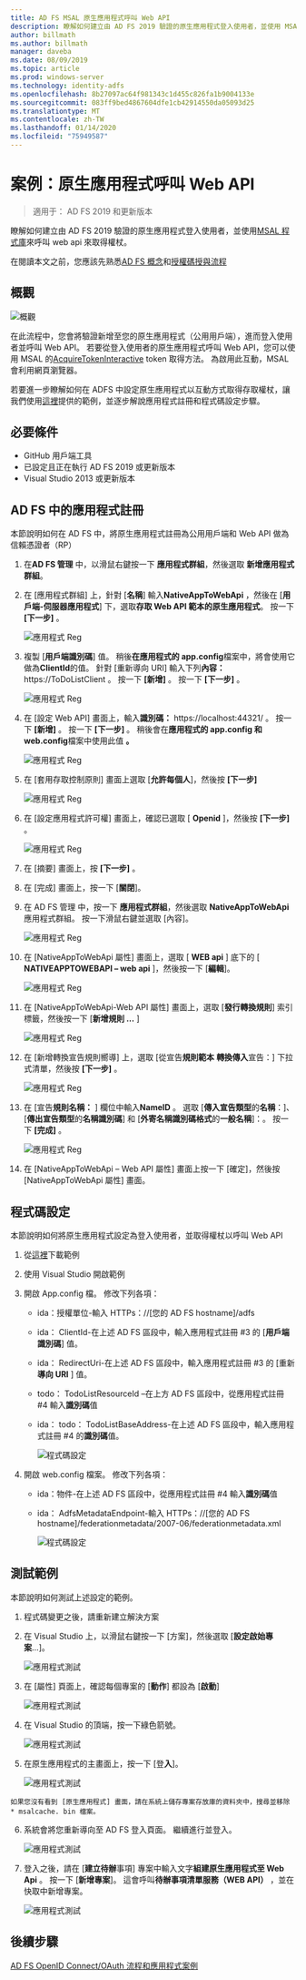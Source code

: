 ```yaml
---
title: AD FS MSAL 原生應用程式呼叫 Web API
description: 瞭解如何建立由 AD FS 2019 驗證的原生應用程式登入使用者，並使用 MSAL 程式庫來呼叫 web Api 來取得權杖。
author: billmath
ms.author: billmath
manager: daveba
ms.date: 08/09/2019
ms.topic: article
ms.prod: windows-server
ms.technology: identity-adfs
ms.openlocfilehash: 8b27097ac64f981343c1d455c826fa1b9004133e
ms.sourcegitcommit: 083ff9bed4867604dfe1cb42914550da05093d25
ms.translationtype: MT
ms.contentlocale: zh-TW
ms.lasthandoff: 01/14/2020
ms.locfileid: "75949587"
---
```

# <a name="scenario-native-app-calling-web-api"></a>案例：原生應用程式呼叫 Web API 
>適用于： AD FS 2019 和更新版本 
 
瞭解如何建立由 AD FS 2019 驗證的原生應用程式登入使用者，並使用[MSAL 程式庫](https://github.com/AzureAD/microsoft-authentication-library-for-dotnet/wiki)來呼叫 web api 來取得權杖。  
 
在閱讀本文之前，您應該先熟悉[AD FS 概念](../ad-fs-openid-connect-oauth-concepts.md)和[授權碼授與流程](../../overview/ad-fs-openid-connect-oauth-flows-scenarios.md#authorization-code-grant-flow)
 
## <a name="overview"></a>概觀 
 
 ![概觀](media/adfs-msal-native-app-web-api/native1.png)

在此流程中，您會將驗證新增至您的原生應用程式（公用用戶端），進而登入使用者並呼叫 Web API。 若要從登入使用者的原生應用程式呼叫 Web API，您可以使用 MSAL 的[AcquireTokenInteractive](https://docs.microsoft.com/dotnet/api/microsoft.identity.client.ipublicclientapplication.acquiretokeninteractive?view=azure-dotnet#Microsoft_Identity_Client_IPublicClientApplication_AcquireTokenInteractive_System_Collections_Generic_IEnumerable_System_String__) token 取得方法。 為啟用此互動，MSAL 會利用網頁瀏覽器。 

 
若要進一步瞭解如何在 ADFS 中設定原生應用程式以互動方式取得存取權杖，讓我們使用[這裡](https://github.com/microsoft/adfs-sample-msal-dotnet-native-to-webapi)提供的範例，並逐步解說應用程式註冊和程式碼設定步驟。  
 

## <a name="pre-requisites"></a>必要條件 


- GitHub 用戶端工具 
- 已設定且正在執行 AD FS 2019 或更新版本 
- Visual Studio 2013 或更新版本 
 

## <a name="app-registration-in-ad-fs"></a>AD FS 中的應用程式註冊 
本節說明如何在 AD FS 中，將原生應用程式註冊為公用用戶端和 Web API 做為信賴憑證者（RP） 

  1. 在**AD FS 管理** 中，以滑鼠右鍵按一下 **應用程式群組**，然後選取 **新增應用程式群組**。   
  
  2. 在 [應用程式群組] 上，針對 [**名稱**] 輸入**NativeAppToWebApi** ，然後在 [**用戶端-伺服器應用程式**] 下，選取**存取 Web API 範本的原生應用程式**。 按一下 **\[下一步\]** 。  
  
      ![應用程式 Reg](media/adfs-msal-native-app-web-api/native2.png)  

  3. 複製 [**用戶端識別碼**] 值。 稍後**在應用程式的 app.config**檔案中，將會使用它做為**ClientId**的值。 針對 [重新導向 URI] 輸入下列**內容：** https://ToDoListClient 。 按一下 **[新增]** 。 按一下 **\[下一步\]** 。  
 
     ![應用程式 Reg](media/adfs-msal-native-app-web-api/native3.png) 

  4. 在 [設定 Web API] 畫面上，輸入**識別碼：** https://localhost:44321/ 。 按一下 **[新增]** 。 按一下 **\[下一步\]** 。 稍後會在**應用程式的 app.config 和 web.config**檔案中使用此值 **。**
 
     ![應用程式 Reg](media/adfs-msal-native-app-web-api/native4.png)   
  
  5. 在 [套用存取控制原則] 畫面上選取 [**允許每個人**]，然後按 **[下一步]** 
  
     ![應用程式 Reg](media/adfs-msal-native-app-web-api/native5.png)   
  
  6. 在 [設定應用程式許可權] 畫面上，確認已選取 [ **Openid** ]，然後按 **[下一步]** 。  
     
     ![應用程式 Reg](media/adfs-msal-native-app-web-api/native6.png) 

  7. 在 [摘要] 畫面上，按 **[下一步]** 。
  
  8. 在 [完成] 畫面上，按一下 [**關閉**]。 
  
  9. 在 AD FS 管理 中，按一下 **應用程式群組**，然後選取  **NativeAppToWebApi**應用程式群組。 按一下滑鼠右鍵並選取 [內容]。
  
      ![應用程式 Reg](media/adfs-msal-native-app-web-api/native7.png)

  10. 在 [NativeAppToWebApi 屬性] 畫面上，選取 [ **WEB api** ] 底下的 [ **NATIVEAPPTOWEBAPI – web api** ]，然後按一下 [**編輯**]。 
  
      ![應用程式 Reg](media/adfs-msal-native-app-web-api/native8.png) 

  11. 在 [NativeAppToWebApi-Web API 屬性] 畫面上，選取 [**發行轉換規則**] 索引標籤，然後按一下 [**新增規則 ...** ] 
  
      ![應用程式 Reg](media/adfs-msal-native-app-web-api/native9.png) 

  12. 在 [新增轉換宣告規則嚮導] 上，選取 [從宣告**規則範本** **轉換傳入**宣告：] 下拉式清單，然後按 **[下一步]** 。  
  
      ![應用程式 Reg](media/adfs-msal-native-app-web-api/native10.png) 

  13. 在 [宣告**規則名稱：** ] 欄位中輸入**NameID** 。 選取 [**傳入宣告類型**的**名稱**：]、[**傳出宣告類型**的**名稱識別碼**] 和 [**外寄名稱識別碼格式**的**一般名稱**]：。 按一下 **[完成]** 。
  
      ![應用程式 Reg](media/adfs-msal-native-app-web-api/native11.png) 

  14. 在 [NativeAppToWebApi – Web API 屬性] 畫面上按一下 [確定]，然後按 [NativeAppToWebApi 屬性] 畫面。  
 
## <a name="code-configuration"></a>程式碼設定 
本節說明如何將原生應用程式設定為登入使用者，並取得權杖以呼叫 Web API 

1. 從[這裡](https://github.com/microsoft/adfs-sample-msal-dotnet-native-to-webapi)下載範例 

2. 使用 Visual Studio 開啟範例 

3. 開啟 App.config 檔。 修改下列各項： 
   - ida：授權單位-輸入 HTTPs：//[您的 AD FS hostname]/adfs
   - ida： ClientId-在上述 AD FS 區段中，輸入應用程式註冊 #3 的 [**用戶端識別碼**] 值。 
   - ida： RedirectUri-在上述 AD FS 區段中，輸入應用程式註冊 #3 的 [重新**導向 URI** ] 值。
   - todo： TodoListResourceId –在上方 AD FS 區段中，從應用程式註冊 #4 輸入**識別碼**值 
   - ida： todo： TodoListBaseAddress-在上述 AD FS 區段中，輸入應用程式註冊 #4 的**識別碼**值。 
 
     ![程式碼設定](media/adfs-msal-native-app-web-api/native12.png)

 4. 開啟 web.config 檔案。 修改下列各項： 
    - ida：物件-在上述 AD FS 區段中，從應用程式註冊 #4 輸入**識別碼**值 
    - ida： AdfsMetadataEndpoint-輸入 HTTPs：//[您的 AD FS hostname]/federationmetadata/2007-06/federationmetadata.xml 
    
      ![程式碼設定](media/adfs-msal-native-app-web-api/native13.png)
 
  
## <a name="test-the-sample"></a>測試範例 
本節說明如何測試上述設定的範例。 

  1. 程式碼變更之後，請重新建立解決方案 
 
  2. 在 Visual Studio 上，以滑鼠右鍵按一下 [方案]，然後選取 [**設定啟始專案**...]。  
 
     ![應用程式測試](media/adfs-msal-native-app-web-api/native14.png)

  3. 在 [屬性] 頁面上，確認每個專案的 [**動作**] 都設為 [**啟動**] 
      
     ![應用程式測試](media/adfs-msal-native-app-web-api/native15.png)

  4. 在 Visual Studio 的頂端，按一下綠色箭號。  
 
     ![應用程式測試](media/adfs-msal-native-app-web-api/native16.png)

  5. 在原生應用程式的主畫面上，按一下 [登**入**]。  
  
     ![應用程式測試](media/adfs-msal-native-app-web-api/native17.png)

    如果您沒有看到 [原生應用程式] 畫面，請在系統上儲存專案存放庫的資料夾中，搜尋並移除 * msalcache. bin 檔案。 

  6. 系統會將您重新導向至 AD FS 登入頁面。 繼續進行並登入。 
  
      ![應用程式測試](media/adfs-msal-native-app-web-api/native18.png)

  7. 登入之後，請在 [**建立待辦**事項] 專案中輸入文字**組建原生應用程式至 Web Api** 。 按一下 [**新增專案**]。  這會呼叫**待辦事項清單服務（WEB API）** ，並在快取中新增專案。 
    
       ![應用程式測試](media/adfs-msal-native-app-web-api/native19.png)
 
## <a name="next-steps"></a>後續步驟
[AD FS OpenID Connect/OAuth 流程和應用程式案例](../../overview/ad-fs-openid-connect-oauth-flows-scenarios.md)
 